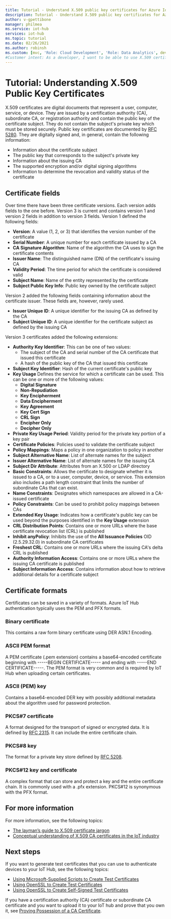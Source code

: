 ```yaml
---
title: Tutorial - Understand X.509 public key certificates for Azure IoT Hub| Microsoft Docs
description: Tutorial - Understand X.509 public key certificates for Azure IoT Hub
author: v-gpettibone
manager: philmea
ms.service: iot-hub
services: iot-hub
ms.topic: tutorial
ms.date: 02/26/2021
ms.author: robinsh
ms.custom: [mvc, 'Role: Cloud Development', 'Role: Data Analytics', devx-track-azurecli]
#Customer intent: As a developer, I want to be able to use X.509 certificates to authenticate devices to an IoT hub. This step of the tutorial needs to introduce me to X.509 Public Key certificates.
---
```


# Tutorial: Understanding X.509 Public Key Certificates

X.509 certificates are digital documents that represent a user, computer, service, or device. They are issued by a certification authority (CA), subordinate CA, or registration authority and contain the public key of the certificate subject. They do not contain the subject's private key which must be stored securely. Public key certificates are documented by [RFC 5280](https://tools.ietf.org/html/rfc5280). They are digitally signed and, in general, contain the following information:

* Information about the certificate subject
* The public key that corresponds to the subject's private key
* Information about the issuing CA
* The supported encryption and/or digital signing algorithms
* Information to determine the revocation and validity status of the certificate

## Certificate fields

Over time there have been three certificate versions. Each version adds fields to the one before. Version 3 is current and contains version 1 and version 2 fields in addition to version 3 fields. Version 1 defined the following fields:

* **Version**: A value (1, 2, or 3) that identifies the version number of the certificate
* **Serial Number**: A unique number for each certificate issued by a CA
* **CA Signature Algorithm**: Name of the algorithm the CA uses to sign the certificate contents
* **Issuer Name**: The distinguished name (DN) of the certificate's issuing CA
* **Validity Period**: The time period for which the certificate is considered valid
* **Subject Name**: Name of the entity represented by the certificate
* **Subject Public Key Info**: Public key owned by the certificate subject

Version 2 added the following fields containing information about the certificate issuer. These fields are, however, rarely used.

* **Issuer Unique ID**: A unique identifier for the issuing CA as defined by the CA
* **Subject Unique ID**: A unique identifier for the certificate subject as defined by the issuing CA

Version 3 certificates added the following extensions:

* **Authority Key Identifier**: This can be one of two values:
  * The subject of the CA and serial number of the CA certificate that issued this certificate
  * A hash of the public key of the CA that issued this certificate
* **Subject Key Identifier**: Hash of the current certificate's public key
* **Key Usage** Defines the service for which a certificate can be used. This can be one or more of the following values:
  * **Digital Signature**
  * **Non-Repudiation**
  * **Key Encipherment**
  * **Data Encipherment**
  * **Key Agreement**
  * **Key Cert Sign**
  * **CRL Sign**
  * **Encipher Only**
  * **Decipher Only**
* **Private Key Usage Period**: Validity period for the private key portion of a key pair
* **Certificate Policies**: Policies used to validate the certificate subject
* **Policy Mappings**: Maps a policy in one organization to policy in another
* **Subject Alternative Name**: List of alternate names for the subject
* **Issuer Alternative Name**: List of alternate names for the issuing CA
* **Subject Dir Attribute**: Attributes from an X.500 or LDAP directory
* **Basic Constraints**: Allows the certificate to designate whether it is issued to a CA, or to a user, computer, device, or service. This extension also includes a path length constraint that limits the number of subordinate CAs that can exist.
* **Name Constraints**: Designates which namespaces are allowed in a CA-issued certificate
* **Policy Constraints**: Can be used to prohibit policy mappings between CAs
* **Extended Key Usage**: Indicates how a certificate's public key can be used beyond the purposes identified in the **Key Usage** extension
* **CRL Distribution Points**: Contains one or more URLs where the base certificate revocation list (CRL) is published
* **Inhibit anyPolicy**: Inhibits the use of the **All Issuance Policies** OID (2.5.29.32.0) in subordinate CA certificates
* **Freshest CRL**: Contains one or more URLs where the issuing CA's delta CRL is published
* **Authority Information Access**: Contains one or more URLs where the issuing CA certificate is published
* **Subject Information Access**: Contains information about how to retrieve additional details for a certificate subject

## Certificate formats

Certificates can be saved in a variety of formats. Azure IoT Hub authentication typically uses the PEM and PFX formats.

### Binary certificate

This contains a raw form binary certificate using DER ASN.1 Encoding.

### ASCII PEM format

A PEM certificate (.pem extension) contains a base64-encoded certificate beginning with -----BEGIN CERTIFICATE----- and ending with -----END CERTIFICATE-----. The PEM format is very common and is required by IoT Hub  when uploading certain certificates.

### ASCII (PEM) key

Contains a base64-encoded DER key with possibly additional metadata about the algorithm used for password protection.

### PKCS#7 certificate

A format designed for the transport of signed or encrypted data. It is defined by [RFC 2315](https://tools.ietf.org/html/rfc2315). It can include the entire certificate chain.

### PKCS#8 key

The format for a private key store defined by [RFC 5208](https://tools.ietf.org/html/rfc5208).

### PKCS#12 key and certificate

A complex format that can store and protect a key and the entire certificate chain. It is commonly used with a .pfx extension. PKCS#12 is synonymous with the PFX format.

## For more information

For more information, see the following topics:

* [The layman’s guide to X.509 certificate jargon](https://techcommunity.microsoft.com/t5/internet-of-things/the-layman-s-guide-to-x-509-certificate-jargon/ba-p/2203540)
* [Conceptual understanding of X.509 CA certificates in the IoT industry](https://docs.microsoft.com/azure/iot-hub/iot-hub-x509ca-concept)

## Next steps

If you want to generate test certificates that you can use to authenticate devices to your IoT Hub, see the following topics:

* [Using Microsoft-Supplied Scripts to Create Test Certificates](tutorial-x509-scripts.md)
* [Using OpenSSL to Create Test Certificates](tutorial-x509-openssl.md)
* [Using OpenSSL to Create Self-Signed Test Certificates](tutorial-x509-self-sign.md)

If you have a certification authority (CA) certificate or subordinate CA certificate and you want to upload it to your IoT hub and prove that you own it, see [Proving Possession of a CA Certificate](tutorial-x509-prove-possession.md).
